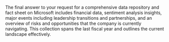 The final answer to your request for a comprehensive data repository and fact sheet on Microsoft includes financial data, sentiment analysis insights, major events including leadership transitions and partnerships, and an overview of risks and opportunities that the company is currently navigating. This collection spans the last fiscal year and outlines the current landscape effectively.